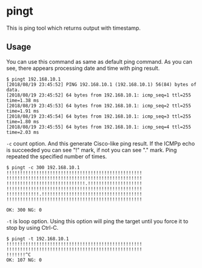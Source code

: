 # pingt
This is ping tool which returns output with timestamp.

## Usage 

You can use this command as same as default ping command. As you can see, there appears processing date and time with ping result.

```shell
$ pingt 192.168.10.1
[2018/08/19 23:45:52] PING 192.168.10.1 (192.168.10.1) 56(84) bytes of data.
[2018/08/19 23:45:52] 64 bytes from 192.168.10.1: icmp_seq=1 ttl=255 time=1.38 ms
[2018/08/19 23:45:53] 64 bytes from 192.168.10.1: icmp_seq=2 ttl=255 time=1.91 ms
[2018/08/19 23:45:54] 64 bytes from 192.168.10.1: icmp_seq=3 ttl=255 time=1.80 ms
[2018/08/19 23:45:55] 64 bytes from 192.168.10.1: icmp_seq=4 ttl=255 time=2.03 ms
```

`-c` count option. And this generate Cisco-like ping result. If the ICMPp echo is succeeded you can see "!" mark, if not you can see "." mark. Ping repeated the specified number of times.

```shell
$ pingt -c 300 192.168.10.1
!!!!!!!!!!!!!!!!!!!!!!!!!!!!!!!!!!!!!!!!!!!!!!!!!!
!!!!!!!!!!!!!!!!!!!!!!!!!!!!!!!!!!!!!!!!!!!!!!!!!!
!!!!!!!!!!!!!!!!!!!!!!!!!!!!!.!!!!!!!!!!!!!!!!!!!!
!!!!!!!!!!!!!!!!!!!!!!!!!!!!!!!!!!!!!!!!!!!!!!!!!!
!!!!!!!!!!!!.!!!!!!!!!!!!!!!!!!!!!!!!!!!!!!!!!!!!!
!!!!!!!!!!!!!!!!!!!!!!!!!!!!!!!!!!!!!!!!!!!!!!!!!!

OK: 300 NG: 0
```

`-t` is loop option. Using this option will ping the target until you force it to stop by using Ctrl-C.

```shell
$ pingt -t 192.168.10.1
!!!!!!!!!!!!!!!!!!!!!!!!!!!!!!!!!!!!!!!!!!!!!!!!!!
!!!!!!!!!!!!!!!!!!!!!!!!!!!!!!!!!!!!!!!!!!!!!!!!!!
!!!!!!!^C
OK: 107 NG: 0
```
